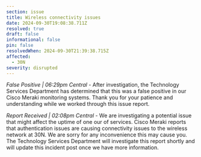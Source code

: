 ```yaml
---
section: issue
title: Wireless connectivity issues
date: 2024-09-30T19:08:38.711Z
resolved: true
draft: false
informational: false
pin: false
resolvedWhen: 2024-09-30T21:39:38.715Z
affected:
  - 30N
severity: disrupted
---
```

*False Positive | 06:29pm Central* - After investigation, the Technology Services Department has determined that this was a false positive in our Cisco Meraki monitoring systems. Thank you for your patience and understanding while we worked through this issue report.

*Report Received | 02:08pm Central* - We are investigating a potential issue that might affect the uptime of one our of services. Cisco Meraki reports that authentication issues are causing connectivity issues to the wireless network at 30N. We are sorry for any inconvenience this may cause you. The Technology Services Department will investigate this report shortly and will update this incident post once we have more information.